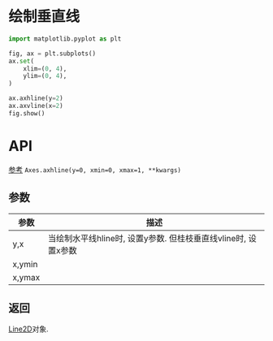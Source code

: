 # 绘制垂直线

```python
import matplotlib.pyplot as plt

fig, ax = plt.subplots()
ax.set(
    xlim=(0, 4),
    ylim=(0, 4),
)

ax.axhline(y=2)
ax.axvline(x=2)
fig.show()
```


# API
[参考](https://matplotlib.org/stable/api/_as_gen/matplotlib.axes.Axes.axhline.html)
`Axes.axhline(y=0, xmin=0, xmax=1, **kwargs)`

## 参数
参数|描述
--|--
y,x|当绘制水平线hline时, 设置y参数. 但桂枝垂直线vline时, 设置x参数
x,ymin|
x,ymax|

## 返回
[Line2D](https://matplotlib.org/stable/api/_as_gen/matplotlib.lines.Line2D.html#matplotlib.lines.Line2D)对象.